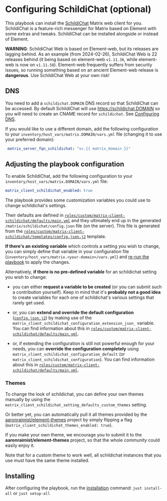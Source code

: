 # Configuring SchildiChat (optional)

This playbook can install the [SchildiChat](https://github.com/SchildiChat/schildichat-desktop) Matrix web client for you.
SchildiChat is a feature-rich messenger for Matrix based on Element with some extras and tweaks.
SchildiChat can be installed alongside or instead of Element.

**WARNING**: SchildiChat Web is based on Element-web, but its releases are lagging behind. As an example (from 2024-02-26), SchildiChat Web is 22 releases behind (it being based on element-web `v1.11.36`, while element-web is now on `v1.11.58`). Element-web frequently suffers from security issues, so running something based on an ancient Element-web release is **dangerous**. Use SchildiChat Web at your own risk!

## DNS

You need to add a `schildichat.DOMAIN` DNS record so that SchildiChat can be accessed.
By default SchildiChat will use https://schildichat.DOMAIN so you will need to create an CNAME record
for `schildichat`. See [Configuring DNS](configuring-dns.md).

If you would like to use a different domain, add the following configuration to your `inventory/host_vars/matrix.DOMAIN/vars.yml` file (changing it to use your preferred domain):

```yaml
 matrix_server_fqn_schildichat: "sc.{{ matrix_domain }}"
```

## Adjusting the playbook configuration

To enable SchildiChat, add the following configuration to your `inventory/host_vars/matrix.DOMAIN/vars.yml` file:

```yaml
matrix_client_schildichat_enabled: true
```

The playbook provides some customization variables you could use to change schildichat's settings.

Their defaults are defined in [`roles/custom/matrix-client-schildichat/defaults/main.yml`](../roles/custom/matrix-client-schildichat/defaults/main.yml) and they ultimately end up in the generated `/matrix/schildichat/config.json` file (on the server). This file is generated from the [`roles/custom/matrix-client-schildichat/templates/config.json.j2`](../roles/custom/matrix-client-schildichat/templates/config.json.j2) template.

**If there's an existing variable** which controls a setting you wish to change, you can simply define that variable in your configuration file (`inventory/host_vars/matrix.<your-domain>/vars.yml`) and [re-run the playbook](installing.md) to apply the changes.

Alternatively, **if there is no pre-defined variable** for an schildichat setting you wish to change:

- you can either **request a variable to be created** (or you can submit such a contribution yourself). Keep in mind that it's **probably not a good idea** to create variables for each one of schildichat's various settings that rarely get used.

- or, you can **extend and override the default configuration** ([`config.json.j2`](../roles/custom/matrix-client-schildichat/templates/config.json.j2)) by making use of the `matrix_client_schildichat_configuration_extension_json_` variable. You can find information about this in [`roles/custom/matrix-client-schildichat/defaults/main.yml`](../roles/custom/matrix-client-schildichat/defaults/main.yml).

- or, if extending the configuration is still not powerful enough for your needs, you can **override the configuration completely** using `matrix_client_schildichat_configuration_default` (or `matrix_client_schildichat_configuration`). You can find information about this in [`roles/custom/matrix-client-schildichat/defaults/main.yml`](../roles/custom/matrix-client-schildichat/defaults/main.yml).

### Themes

To change the look of schildichat, you can define your own themes manually by using the `matrix_client_schildichat_setting_defaults_custom_themes` setting.

Or better yet, you can automatically pull it all themes provided by the [aaronraimist/element-themes](https://github.com/aaronraimist/element-themes) project by simply flipping a flag (`matrix_client_schildichat_themes_enabled: true`).

If you make your own theme, we encourage you to submit it to the **aaronraimist/element-themes** project, so that the whole community could easily enjoy it.

Note that for a custom theme to work well, all schildichat instances that you use must have the same theme installed.

## Installing

After configuring the playbook, run the [installation](installing.md) command: `just install-all` or `just setup-all`
